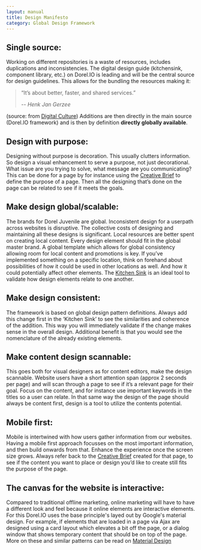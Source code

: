 ```yaml
---
layout: manual
title: Design Manifesto
category: Global Design Framework
---
```


## Single source: 
Working on different repositories is a waste of resources, includes duplications and inconsistencies. 
The digital design guide (kitchensink, component library, etc.) on Dorel.IO is leading and will be the central source for design guidelines. This allows for the bundling the resources making it:

> “It’s about better, faster, and shared services.”
>
> -- <cite>Henk Jan Gerzee</cite>

(source: from [Digital Culture](/service-manual/vision/digital-culture.html))
Additions are then directly in the main source (Dorel.IO framework) and is then by definition **directly globally available**.

## Design with purpose: 
Designing without purpose is decoration. This usually clutters information.
So design a visual enhancement to serve a purpose, not just decorational. What issue are you trying to solve, what message are you communicating?
This can be done for a page by for instance using the [Creative Brief](/service-manual/global-design-framework/creative-brief.html) to define the purpose of a page. Then all the designing that’s done on the page can be related to see if it meets the goals.

## Make design global/scalable: 
The brands for Dorel Juvenile are global. Inconsistent design for a userpath across websites is disruptive. The collective costs of designing and maintaining all these designs is significant.  Local resources are better spent on creating local content. 
Every design element should fit in the global master brand. A global template which allows for global consistency allowing room for local content and promotions is key.
If you’ve implemented something on a specific location, think on forehand about possibilities of how it could be used in other locations as well. And how it could potentially affect other elements. The [Kitchen Sink](/service-manual/help-people-to-use-your-service/kitchensink-of-all-elements.html) is an ideal tool to validate how design elements relate to one another.

## Make design consistent: 
The framework is based on global design pattern definitions. 
Always add this change first in the ‘Kitchen Sink’ to see the similarities and coherence of the addition. This way you will immediately validate if the change makes sense in the overall design. Additional benefit is that you would see the nomenclature of the already existing elements. 

## Make content design scannable: 
This goes both for visual designers as for content editors, make the design scannable. Website users have a short attention span (approx 2 seconds per page) and will scan through a page to see if it’s a relevant page for their goal. 
Focus on the content, and for instance use important keywords in the titles so a user can relate. In that same way the design of the page should always be content first, design is a tool to utilize the contents potential.

## Mobile first: 
Mobile is intertwined with how users gather information from our websites. Having a mobile first approach focusses on the most important information, and then build onwards from that. Enhance the experience once the screen size grows. Always refer back to the [Creative Brief](/service-manual/global-design-framework/creative-brief.html) created for that page, to see if the content you want to place or design you’d like to create still fits the purpose of the page.

## The canvas for the website is interactive: 
Compared to traditional offline marketing, online marketing will have to have a different look and feel because it online elements are interactive elements. For this Dorel.IO uses the base principle's layed out by Google's material design.
For example, if elements that are loaded in a page via Ajax are designed using a card layout which elevates a bit off the page, or a dialog window that shows temporary content that should be on top of the page. More on these and similar patterns can be read on [Material Design](https://material.google.com/)